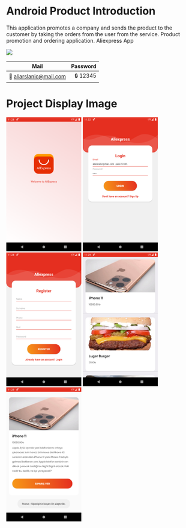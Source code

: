 # Android Product Introduction
This application promotes a company and sends the product to the customer by taking the orders from the user from the service. Product promotion and ordering application. Aliexpress App

[![](https://img.shields.io/badge/2.9.0-Retrofit-brightgreen)](https://square.github.io/retrofit/)

| Mail      | Password |
| --------- | -----:|
| 🤵 aliarslanic@mail.com  | 🔒 12345 |


# Project Display Image
<p>
<a href="https://github.com/aliosmanarslan/Android-Product-Introduction/blob/main/app_images/1.png" target="_blank">
<img src="https://github.com/aliosmanarslan/Android-Product-Introduction/blob/main/app_images/1.png" width="200" style="max-width:100%;"></a>
  
<a href="https://github.com/aliosmanarslan/Android-Product-Introduction/blob/main/app_images/2.png" target="_blank">
<img src="https://github.com/aliosmanarslan/Android-Product-Introduction/blob/main/app_images/2.png" width="200" style="max-width:100%;"></a>
  
<a href="https://github.com/aliosmanarslan/Android-Product-Introduction/blob/main/app_images/3.png" target="_blank">
<img src="https://github.com/aliosmanarslan/Android-Product-Introduction/blob/main/app_images/3.png" width="200" style="max-width:100%;"></a>  
  
<a href="https://github.com/aliosmanarslan/Android-Product-Introduction/blob/main/app_images/4.png" target="_blank">
<img src="https://github.com/aliosmanarslan/Android-Product-Introduction/blob/main/app_images/4.png" width="200" style="max-width:100%;"></a>
  
<a href="https://github.com/aliosmanarslan/Android-Product-Introduction/blob/main/app_images/5.png" target="_blank">
<img src="https://github.com/aliosmanarslan/Android-Product-Introduction/blob/main/app_images/5.png" width="200" style="max-width:100%;"></a>
</p>
